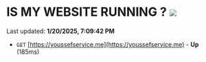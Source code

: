 # IS MY WEBSITE RUNNING ? [![](https://img.shields.io/static/v1?label=Sponsor&message=%E2%9D%A4&logo=GitHub&color=%23fe8e86)](https://github.com/sponsors/Youssef-Lehmam)

Last updated: **1/20/2025, 7:09:42 PM**

- `GET` [https://youssefservice.me](https://youssefservice.me) - **Up** (185ms)
